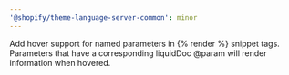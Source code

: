 ```yaml
---
'@shopify/theme-language-server-common': minor
---
```


Add hover support for named parameters in {% render %} snippet tags. Parameters that have a corresponding liquidDoc @param will render information when hovered.
